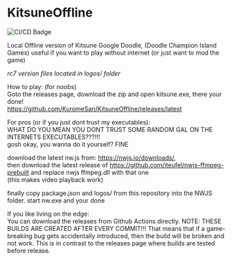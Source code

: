 # KitsuneOffline

![CI/CD Badge](https://github.com/KuromeSan/KitsuneOffline/actions/workflows/buildnw.yml/badge.svg)

Local Offline version of Kitsune Google Doodle, (Doodle Champion Island Games) 
useful if you want to play without internet (or just want to mod the game)

*rc7 version files located in logos/ folder*

How to play: (for noobs)  
Goto the releases page, download the zip and open kitsune.exe, there your done!   
https://github.com/KuromeSan/KitsuneOffline/releases/latest   
   
For pros (or if you just dont trust my executables):   
WHAT DO YOU MEAN YOU DONT TRUST SOME RANDOM GAL ON THE INTERNETS EXECUTABLES???!!!    
gosh okay, you wanna do it yourself? FINE    
    
download the latest nw.js from: https://nwjs.io/downloads/,   
then download the latest release of https://github.com/iteufel/nwjs-ffmpeg-prebuilt and replace nwjs ffmpeg.dll with that one   
(this makes video playback work)    
   
finally copy package.json and logos/ from this repository into the NWJS folder. start nw.exe and your done   
   
If you like living on the edge:  
You can download the releases from Github Actions directly. NOTE: THESE BUILDS ARE CREATED AFTER EVERY COMMIT!!! That means that if a game-breaking bug gets accidentally introduced, then the build will be broken and not work. This is in contrast to the releases page where builds are tested before release.
